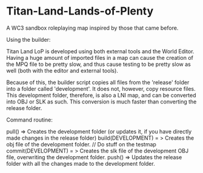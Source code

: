 # Titan-Land-Lands-of-Plenty
A WC3 sandbox roleplaying map inspired by those that came before.


Using the builder:



Titan Land LoP is developed using both external tools and the World Editor. Having a huge amount of imported files in a map can cause the creation of the MPQ file to be pretty slow, and thus cause testing to be pretty slow as well (both with the editor and external tools).

Because of this, the builder script copies all files from the 'release' folder into a folder called 'development'. It does not, however, copy resource files. This development folder, therefore, is also a LNI map, and can be converted into OBJ or SLK as such. This conversion is much faster than converting the release folder.


Command routine:

pull() => Creates the development folder (or updates it, if you have directly made changes in the release folder)
build(DEVELOPMENT) = > Creates the obj file of the development folder.
// Do stuff on the testmap
commit(DEVELOPMENT) = > Creates the slk file of the development OBJ file, overwriting the development folder.
push() => Updates the release folder with all the changes made to the development folder.
